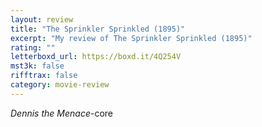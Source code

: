 ```yaml
---
layout: review
title: "The Sprinkler Sprinkled (1895)"
excerpt: "My review of The Sprinkler Sprinkled (1895)"
rating: ""
letterboxd_url: https://boxd.it/4Q254V
mst3k: false
rifftrax: false
category: movie-review
---
```


<i>Dennis the Menace</i>-core
